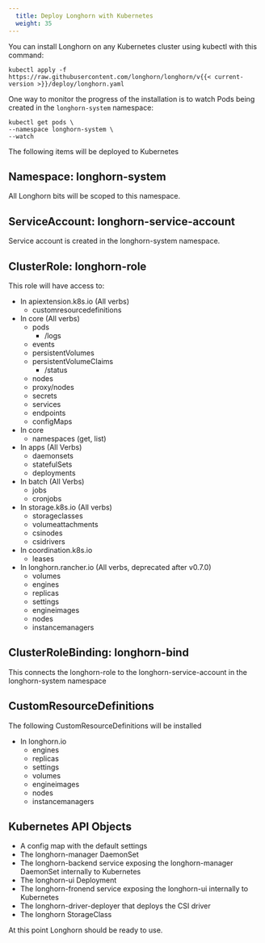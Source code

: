 ```yaml
---
  title: Deploy Longhorn with Kubernetes
  weight: 35
---
```


You can install Longhorn on any Kubernetes cluster using kubectl with this command:

```shell
kubectl apply -f https://raw.githubusercontent.com/longhorn/longhorn/v{{< current-version >}}/deploy/longhorn.yaml
```

One way to monitor the progress of the installation is to watch Pods being created in the `longhorn-system` namespace:

```shell
kubectl get pods \
--namespace longhorn-system \
--watch
```

The following items will be deployed to Kubernetes

## Namespace: longhorn-system

All Longhorn bits will be scoped to this namespace.

## ServiceAccount: longhorn-service-account

Service account is created in the longhorn-system namespace.

## ClusterRole: longhorn-role

This role will have access to:
  - In apiextension.k8s.io (All verbs)
    - customresourcedefinitions
  - In core (All verbs)
    - pods
      - /logs
    - events
    - persistentVolumes
    - persistentVolumeClaims
      - /status
    - nodes
    - proxy/nodes
    - secrets
    - services
    - endpoints
    - configMaps
  - In core
    - namespaces (get, list)
  - In apps (All Verbs)
    - daemonsets
    - statefulSets
    - deployments
  - In batch (All Verbs)
    - jobs
    - cronjobs
  - In storage.k8s.io (All verbs)
    - storageclasses
    - volumeattachments
    - csinodes
    - csidrivers
  - In coordination.k8s.io
    - leases
  - In longhorn.rancher.io (All verbs, deprecated after v0.7.0)
    - volumes
    - engines
    - replicas
    - settings
    - engineimages
    - nodes
    - instancemanagers

## ClusterRoleBinding: longhorn-bind

This connects the longhorn-role to the longhorn-service-account in the  longhorn-system namespace

## CustomResourceDefinitions

The following CustomResourceDefinitions will be installed 

- In longhorn.io
  - engines
  - replicas
  - settings
  - volumes
  - engineimages
  - nodes
  - instancemanagers

## Kubernetes API Objects

- A config map with the default settings
- The longhorn-manager DaemonSet
- The longhorn-backend service exposing the longhorn-manager DaemonSet internally to Kubernetes
- The longhorn-ui Deployment
- The longhorn-fronend service exposing the longhorn-ui internally to Kubernetes
- The longhorn-driver-deployer that deploys the CSI driver 
- The longhorn StorageClass


At this point Longhorn should be ready to use.